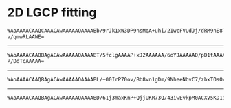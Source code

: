 # 2D LGCP fitting

    WAoAAAACAAQCAAACAwAAAAAOAAAABb/9rJk1xW3DP9nsMqA+uhi/2IwcFVUdJj/dRM9nE8TJ
    v/qmwRLAAWE=

---

    WAoAAAACAAQBAgACAwAAAAAOAAAABT/5fclgAAAAP+xJ2AAAAAA/6oYJAAAAAD/pD1tAAAAA
    P/DdTcAAAAA=

---

    WAoAAAACAAQBAgACAwAAAAAOAAAABL/+00IrP70ov/Bb8vn1gDm/9NheeNbvC7/zbxTOsOvh
    

---

    WAoAAAACAAQBAgACAwAAAAAOAAAABD/61j3maxKnP+QjjUKR73Q/43iwEvkpM0ACXV5KD1iC
    

